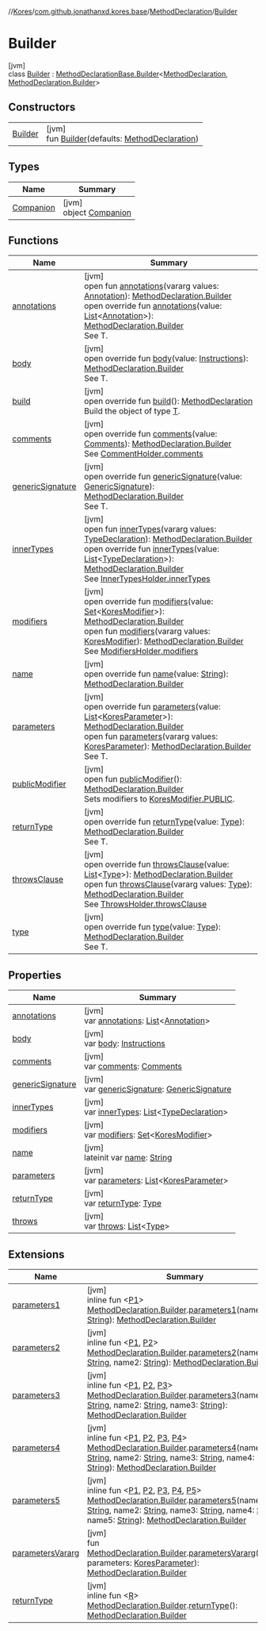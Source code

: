 //[Kores](../../../../index.md)/[com.github.jonathanxd.kores.base](../../index.md)/[MethodDeclaration](../index.md)/[Builder](index.md)

# Builder

[jvm]\
class [Builder](index.md) : [MethodDeclarationBase.Builder](../../-method-declaration-base/-builder/index.md)<[MethodDeclaration](../index.md), [MethodDeclaration.Builder](index.md)>

## Constructors

| | |
|---|---|
| [Builder](-builder.md) | [jvm]<br>fun [Builder](-builder.md)(defaults: [MethodDeclaration](../index.md)) |

## Types

| Name | Summary |
|---|---|
| [Companion](-companion/index.md) | [jvm]<br>object [Companion](-companion/index.md) |

## Functions

| Name | Summary |
|---|---|
| [annotations](../../-annotable/-builder/annotations.md) | [jvm]<br>open fun [annotations](../../-annotable/-builder/annotations.md)(vararg values: [Annotation](../../-annotation/index.md)): [MethodDeclaration.Builder](index.md)<br>open override fun [annotations](annotations.md)(value: [List](https://kotlinlang.org/api/latest/jvm/stdlib/kotlin.collections/-list/index.html)<[Annotation](../../-annotation/index.md)>): [MethodDeclaration.Builder](index.md)<br>See T. |
| [body](body.md) | [jvm]<br>open override fun [body](body.md)(value: [Instructions](../../../com.github.jonathanxd.kores/-instructions/index.md)): [MethodDeclaration.Builder](index.md)<br>See T. |
| [build](build.md) | [jvm]<br>open override fun [build](build.md)(): [MethodDeclaration](../index.md)<br>Build the object of type [T](../../../com.github.jonathanxd.kores.builder/-builder/index.md). |
| [comments](comments.md) | [jvm]<br>open override fun [comments](comments.md)(value: [Comments](../../../com.github.jonathanxd.kores.base.comment/-comments/index.md)): [MethodDeclaration.Builder](index.md)<br>See [CommentHolder.comments](../../../com.github.jonathanxd.kores.base.comment/-comment-holder/comments.md) |
| [genericSignature](generic-signature.md) | [jvm]<br>open override fun [genericSignature](generic-signature.md)(value: [GenericSignature](../../../com.github.jonathanxd.kores.generic/-generic-signature/index.md)): [MethodDeclaration.Builder](index.md)<br>See T. |
| [innerTypes](../../-inner-types-holder/-builder/inner-types.md) | [jvm]<br>open fun [innerTypes](../../-inner-types-holder/-builder/inner-types.md)(vararg values: [TypeDeclaration](../../-type-declaration/index.md)): [MethodDeclaration.Builder](index.md)<br>open override fun [innerTypes](inner-types.md)(value: [List](https://kotlinlang.org/api/latest/jvm/stdlib/kotlin.collections/-list/index.html)<[TypeDeclaration](../../-type-declaration/index.md)>): [MethodDeclaration.Builder](index.md)<br>See [InnerTypesHolder.innerTypes](../../-inner-types-holder/inner-types.md) |
| [modifiers](modifiers.md) | [jvm]<br>open override fun [modifiers](modifiers.md)(value: [Set](https://kotlinlang.org/api/latest/jvm/stdlib/kotlin.collections/-set/index.html)<[KoresModifier](../../-kores-modifier/index.md)>): [MethodDeclaration.Builder](index.md)<br>open fun [modifiers](../../-modifiers-holder/-builder/modifiers.md)(vararg values: [KoresModifier](../../-kores-modifier/index.md)): [MethodDeclaration.Builder](index.md)<br>See [ModifiersHolder.modifiers](../../-modifiers-holder/modifiers.md) |
| [name](name.md) | [jvm]<br>open override fun [name](name.md)(value: [String](https://kotlinlang.org/api/latest/jvm/stdlib/kotlin/-string/index.html)): [MethodDeclaration.Builder](index.md) |
| [parameters](parameters.md) | [jvm]<br>open override fun [parameters](parameters.md)(value: [List](https://kotlinlang.org/api/latest/jvm/stdlib/kotlin.collections/-list/index.html)<[KoresParameter](../../-kores-parameter/index.md)>): [MethodDeclaration.Builder](index.md)<br>open fun [parameters](../../-parameters-holder/-builder/parameters.md)(vararg values: [KoresParameter](../../-kores-parameter/index.md)): [MethodDeclaration.Builder](index.md)<br>See T. |
| [publicModifier](../../-modifiers-holder/-builder/public-modifier.md) | [jvm]<br>open fun [publicModifier](../../-modifiers-holder/-builder/public-modifier.md)(): [MethodDeclaration.Builder](index.md)<br>Sets modifiers to [KoresModifier.PUBLIC](../../-kores-modifier/-p-u-b-l-i-c/index.md). |
| [returnType](return-type.md) | [jvm]<br>open override fun [returnType](return-type.md)(value: [Type](https://docs.oracle.com/javase/8/docs/api/java/lang/reflect/Type.html)): [MethodDeclaration.Builder](index.md)<br>See T. |
| [throwsClause](throws-clause.md) | [jvm]<br>open override fun [throwsClause](throws-clause.md)(value: [List](https://kotlinlang.org/api/latest/jvm/stdlib/kotlin.collections/-list/index.html)<[Type](https://docs.oracle.com/javase/8/docs/api/java/lang/reflect/Type.html)>): [MethodDeclaration.Builder](index.md)<br>open fun [throwsClause](../../-throws-holder/-builder/throws-clause.md)(vararg values: [Type](https://docs.oracle.com/javase/8/docs/api/java/lang/reflect/Type.html)): [MethodDeclaration.Builder](index.md)<br>See [ThrowsHolder.throwsClause](../../-throws-holder/throws-clause.md) |
| [type](../../-method-declaration-base/-builder/type.md) | [jvm]<br>open override fun [type](../../-method-declaration-base/-builder/type.md)(value: [Type](https://docs.oracle.com/javase/8/docs/api/java/lang/reflect/Type.html)): [MethodDeclaration.Builder](index.md)<br>See T. |

## Properties

| Name | Summary |
|---|---|
| [annotations](annotations.md) | [jvm]<br>var [annotations](annotations.md): [List](https://kotlinlang.org/api/latest/jvm/stdlib/kotlin.collections/-list/index.html)<[Annotation](../../-annotation/index.md)> |
| [body](body.md) | [jvm]<br>var [body](body.md): [Instructions](../../../com.github.jonathanxd.kores/-instructions/index.md) |
| [comments](comments.md) | [jvm]<br>var [comments](comments.md): [Comments](../../../com.github.jonathanxd.kores.base.comment/-comments/index.md) |
| [genericSignature](generic-signature.md) | [jvm]<br>var [genericSignature](generic-signature.md): [GenericSignature](../../../com.github.jonathanxd.kores.generic/-generic-signature/index.md) |
| [innerTypes](inner-types.md) | [jvm]<br>var [innerTypes](inner-types.md): [List](https://kotlinlang.org/api/latest/jvm/stdlib/kotlin.collections/-list/index.html)<[TypeDeclaration](../../-type-declaration/index.md)> |
| [modifiers](modifiers.md) | [jvm]<br>var [modifiers](modifiers.md): [Set](https://kotlinlang.org/api/latest/jvm/stdlib/kotlin.collections/-set/index.html)<[KoresModifier](../../-kores-modifier/index.md)> |
| [name](name.md) | [jvm]<br>lateinit var [name](name.md): [String](https://kotlinlang.org/api/latest/jvm/stdlib/kotlin/-string/index.html) |
| [parameters](parameters.md) | [jvm]<br>var [parameters](parameters.md): [List](https://kotlinlang.org/api/latest/jvm/stdlib/kotlin.collections/-list/index.html)<[KoresParameter](../../-kores-parameter/index.md)> |
| [returnType](return-type.md) | [jvm]<br>var [returnType](return-type.md): [Type](https://docs.oracle.com/javase/8/docs/api/java/lang/reflect/Type.html) |
| [throws](throws.md) | [jvm]<br>var [throws](throws.md): [List](https://kotlinlang.org/api/latest/jvm/stdlib/kotlin.collections/-list/index.html)<[Type](https://docs.oracle.com/javase/8/docs/api/java/lang/reflect/Type.html)> |

## Extensions

| Name | Summary |
|---|---|
| [parameters1](../../../com.github.jonathanxd.kores.util/parameters1.md) | [jvm]<br>inline fun <[P1](../../../com.github.jonathanxd.kores.util/parameters1.md)> [MethodDeclaration.Builder](index.md).[parameters1](../../../com.github.jonathanxd.kores.util/parameters1.md)(name: [String](https://kotlinlang.org/api/latest/jvm/stdlib/kotlin/-string/index.html)): [MethodDeclaration.Builder](index.md) |
| [parameters2](../../../com.github.jonathanxd.kores.util/parameters2.md) | [jvm]<br>inline fun <[P1](../../../com.github.jonathanxd.kores.util/parameters2.md), [P2](../../../com.github.jonathanxd.kores.util/parameters2.md)> [MethodDeclaration.Builder](index.md).[parameters2](../../../com.github.jonathanxd.kores.util/parameters2.md)(name1: [String](https://kotlinlang.org/api/latest/jvm/stdlib/kotlin/-string/index.html), name2: [String](https://kotlinlang.org/api/latest/jvm/stdlib/kotlin/-string/index.html)): [MethodDeclaration.Builder](index.md) |
| [parameters3](../../../com.github.jonathanxd.kores.util/parameters3.md) | [jvm]<br>inline fun <[P1](../../../com.github.jonathanxd.kores.util/parameters3.md), [P2](../../../com.github.jonathanxd.kores.util/parameters3.md), [P3](../../../com.github.jonathanxd.kores.util/parameters3.md)> [MethodDeclaration.Builder](index.md).[parameters3](../../../com.github.jonathanxd.kores.util/parameters3.md)(name1: [String](https://kotlinlang.org/api/latest/jvm/stdlib/kotlin/-string/index.html), name2: [String](https://kotlinlang.org/api/latest/jvm/stdlib/kotlin/-string/index.html), name3: [String](https://kotlinlang.org/api/latest/jvm/stdlib/kotlin/-string/index.html)): [MethodDeclaration.Builder](index.md) |
| [parameters4](../../../com.github.jonathanxd.kores.util/parameters4.md) | [jvm]<br>inline fun <[P1](../../../com.github.jonathanxd.kores.util/parameters4.md), [P2](../../../com.github.jonathanxd.kores.util/parameters4.md), [P3](../../../com.github.jonathanxd.kores.util/parameters4.md), [P4](../../../com.github.jonathanxd.kores.util/parameters4.md)> [MethodDeclaration.Builder](index.md).[parameters4](../../../com.github.jonathanxd.kores.util/parameters4.md)(name1: [String](https://kotlinlang.org/api/latest/jvm/stdlib/kotlin/-string/index.html), name2: [String](https://kotlinlang.org/api/latest/jvm/stdlib/kotlin/-string/index.html), name3: [String](https://kotlinlang.org/api/latest/jvm/stdlib/kotlin/-string/index.html), name4: [String](https://kotlinlang.org/api/latest/jvm/stdlib/kotlin/-string/index.html)): [MethodDeclaration.Builder](index.md) |
| [parameters5](../../../com.github.jonathanxd.kores.util/parameters5.md) | [jvm]<br>inline fun <[P1](../../../com.github.jonathanxd.kores.util/parameters5.md), [P2](../../../com.github.jonathanxd.kores.util/parameters5.md), [P3](../../../com.github.jonathanxd.kores.util/parameters5.md), [P4](../../../com.github.jonathanxd.kores.util/parameters5.md), [P5](../../../com.github.jonathanxd.kores.util/parameters5.md)> [MethodDeclaration.Builder](index.md).[parameters5](../../../com.github.jonathanxd.kores.util/parameters5.md)(name1: [String](https://kotlinlang.org/api/latest/jvm/stdlib/kotlin/-string/index.html), name2: [String](https://kotlinlang.org/api/latest/jvm/stdlib/kotlin/-string/index.html), name3: [String](https://kotlinlang.org/api/latest/jvm/stdlib/kotlin/-string/index.html), name4: [String](https://kotlinlang.org/api/latest/jvm/stdlib/kotlin/-string/index.html), name5: [String](https://kotlinlang.org/api/latest/jvm/stdlib/kotlin/-string/index.html)): [MethodDeclaration.Builder](index.md) |
| [parametersVararg](../../../com.github.jonathanxd.kores.util/parameters-vararg.md) | [jvm]<br>fun [MethodDeclaration.Builder](index.md).[parametersVararg](../../../com.github.jonathanxd.kores.util/parameters-vararg.md)(vararg parameters: [KoresParameter](../../-kores-parameter/index.md)): [MethodDeclaration.Builder](index.md) |
| [returnType](../../../com.github.jonathanxd.kores.util/return-type.md) | [jvm]<br>inline fun <[R](../../../com.github.jonathanxd.kores.util/return-type.md)> [MethodDeclaration.Builder](index.md).[returnType](../../../com.github.jonathanxd.kores.util/return-type.md)(): [MethodDeclaration.Builder](index.md) |

